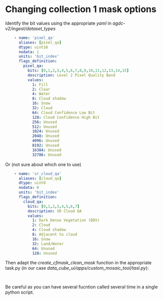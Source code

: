 # Changing collection 1 mask options

Identify the bit values using the appropriate *yaml* in *agdc-v2/ingest/dataset_types*

```yaml
    - name: 'pixel_qa'
      aliases: [pixel_qa]
      dtype: uint16
      nodata: 1
      units: 'bit_index'
      flags_definition:
        pixel_qa:
          bits: [0,1,2,3,4,5,6,7,8,9,10,11,12,13,14,15]
          description: Level 2 Pixel Quality Band
          values:
            1: Fill
            2: Clear
            4: Water
            8: Cloud shadow
            16: Snow
            32: Cloud
            64: Cloud Confidence Low Bit
            128: Cloud Confidence High Bit
            256: Unused
            512: Unused
            1024: Unused
            2048: Unused
            4096: Unused
            8192: Unused
            16384: Unused
            32786: Unused
```
Or (not sure about which one to use)
```yaml
    - name: 'sr_cloud_qa'
      aliases: [cloud_qa]
      dtype: uint8
      nodata: 0
      units: 'bit_index'
      flags_definition:
        cloud_qa:
          bits: [0,1,2,3,4,5,6,7]
          description: SR Cloud QA
          values:
            1: Dark Dense Vegetation (DDV)
            2: Cloud
            4: Cloud shadow
            8: Adjacent to cloud
            16: Snow
            32: Land/Water
            64: Unused
            128: Unused
```

Then adapt the *create_cfmask_clean_mask* function in the appropriate task.py (in our case *data_cube_ui/apps/custom_mosaic_tool/tasl.py*):
```python clear_mask = create_cfmask_clean_mask(data.cf_mask) if 'cf_mask' in data else create_bit_mask(data.pixel_qa,
                                                                                                            [1, 2, 4])
```
Be careful as you can have several fucntion called several time in a single python script.
